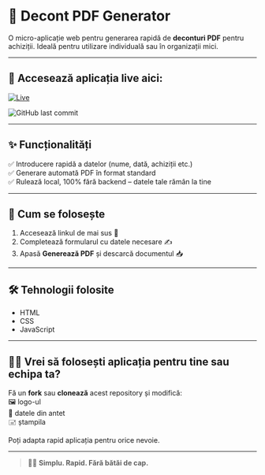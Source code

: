 # 🧾 Decont PDF Generator

O micro-aplicație web pentru generarea rapidă de **deconturi PDF** pentru achiziții. Ideală pentru utilizare individuală sau în organizații mici.

---

## 🚨 Accesează aplicația live aici:

[![Live](https://img.shields.io/badge/Vezi_live-unu--unu--ro.github.io/decont-brightgreen?style=for-the-badge)](https://unu-unu-ro.github.io/decont/)

![GitHub last commit](https://img.shields.io/github/last-commit/unu-unu-ro/decont?style=for-the-badge&color=brown)

---

## ✨ Funcționalități

✅ Introducere rapidă a datelor (nume, dată, achiziții etc.)  
✅ Generare automată PDF în format standard  
✅ Rulează local, 100% fără backend – datele tale rămân la tine  

---

## 🚀 Cum se folosește

1. Accesează linkul de mai sus 🔗  
2. Completează formularul cu datele necesare ✍️  
3. Apasă **Generează PDF** și descarcă documentul 📥  

---

## 🛠️ Tehnologii folosite

- HTML  
- CSS  
- JavaScript  

---

## 🧑‍💻 Vrei să folosești aplicația pentru tine sau echipa ta?

Fă un **fork** sau **clonează** acest repository și modifică:  
🖼️ logo-ul  
📄 datele din antet  
🖃 ștampila  

Poți adapta rapid aplicația pentru orice nevoie.

---

> 🧘‍♂️ **Simplu. Rapid. Fără bătăi de cap.**
